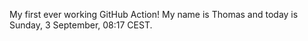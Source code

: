 My first ever working GitHub Action!
My name is Thomas and today is Sunday, 3 September, 08:17 CEST. 
